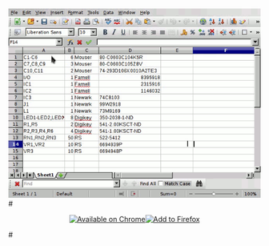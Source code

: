 #
#
<link href="favicon.png" rel="shortcut icon" type="image/png"></link>
<script type"text/javascript" src="gfycat.js"></script>
<center><div class="gfyitem" data-title=true data-autoplay=false data-controls=true data-expand=false data-id="EminentSecondaryInsect" ><img src=demo.gif></div></center>
#

<center><p><a id="chromelink" href="https://chrome.google.com/webstore/detail/1clickbom/mflpmlediakefinapghmabapjeippfdi"><img id="chromeimage" src="https://raw.githubusercontent.com/monostable/1clickBOM/master/readme_images/chrome.png" alt="Available on Chrome" /></a><a href=https://addons.mozilla.org/firefox/downloads/latest/634060/platform:2/addon-634060-latest.xpi?src=dp-btn-primary><img alt="Add to Firefox" src="https://raw.githubusercontent.com/monostable/1clickBOM/master/readme_images/firefox.png"></a></p></center>
<script type"text/javascript">

    //fix favicon on firefox (due to github.io hosting)
    link=document.createElement("link");
    link.setAttribute("href", "favicon.png");
    link.setAttribute("rel", "shortcut icon");
    link.setAttribute("type", "image/png");
    document.head.appendChild(link);

    //add quick installation for chrome to link and track it
    var chromelink = document.getElementById("chromelink");
    if (/Chrome/.test(navigator.userAgent)) {
        chromelink.href = "#";
        chromelink.onclick = function () {
            chrome.webstore.install(undefined, function () {
                _paq.push(['trackEvent', 'Install', 'chrome-install']);
            });
        };
    }

</script>
#

